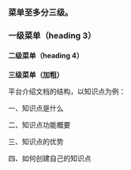 ### 菜单至多分三级。

### 一级菜单（heading 3）

#### 二级菜单（heading 4）

**三级菜单（加粗）**

平台介绍文档的结构，以知识点为例：

一、知识点是什么

二、知识点功能概要

三、知识点的优势

四、如何创建自己的知识点














